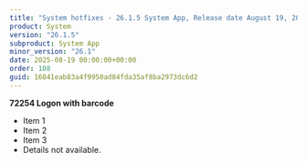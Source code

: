 ```yaml
---
title: "System hotfixes - 26.1.5 System App, Release date August 19, 2025 - Hotfixes"
product: System
version: "26.1.5"
subproduct: System App
minor_version: "26.1"
date: 2025-08-19 00:00:00+00:00
order: 108
guid: 16841eab83a4f9950ad84fda35af8ba2973dc6d2
---
```


**72254 Logon with barcode**- Item 1- Item 2- Item 3- Details not available.
